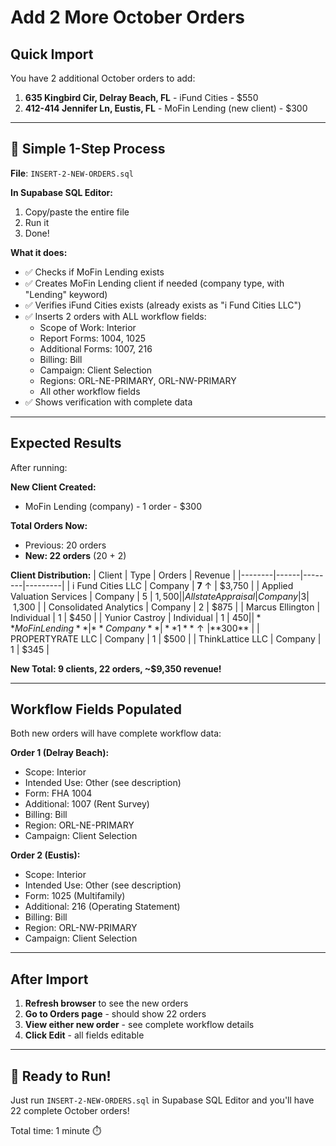 # Add 2 More October Orders

## Quick Import

You have 2 additional October orders to add:

1. **635 Kingbird Cir, Delray Beach, FL** - iFund Cities - $550
2. **412-414 Jennifer Ln, Eustis, FL** - MoFin Lending (new client) - $300

---

## 🎯 Simple 1-Step Process

**File**: `INSERT-2-NEW-ORDERS.sql`

**In Supabase SQL Editor:**
1. Copy/paste the entire file
2. Run it
3. Done!

**What it does:**
- ✅ Checks if MoFin Lending exists
- ✅ Creates MoFin Lending client if needed (company type, with "Lending" keyword)
- ✅ Verifies iFund Cities exists (already exists as "i Fund Cities LLC")
- ✅ Inserts 2 orders with ALL workflow fields:
  - Scope of Work: Interior
  - Report Forms: 1004, 1025
  - Additional Forms: 1007, 216
  - Billing: Bill
  - Campaign: Client Selection
  - Regions: ORL-NE-PRIMARY, ORL-NW-PRIMARY
  - All other workflow fields
- ✅ Shows verification with complete data

---

## Expected Results

After running:

**New Client Created:**
- MoFin Lending (company) - 1 order - $300

**Total Orders Now:**
- Previous: 20 orders
- **New: 22 orders** (20 + 2)

**Client Distribution:**
| Client | Type | Orders | Revenue |
|--------|------|--------|---------|
| i Fund Cities LLC | Company | **7** ↑ | $3,750 |
| Applied Valuation Services | Company | 5 | $1,500 |
| Allstate Appraisal | Company | 3 | ~$1,300 |
| Consolidated Analytics | Company | 2 | $875 |
| Marcus Ellington | Individual | 1 | $450 |
| Yunior Castroy | Individual | 1 | $450 |
| **MoFin Lending** | **Company** | **1** ↑ | **$300** |
| PROPERTYRATE LLC | Company | 1 | $500 |
| ThinkLattice LLC | Company | 1 | $345 |

**New Total: 9 clients, 22 orders, ~$9,350 revenue!**

---

## Workflow Fields Populated

Both new orders will have complete workflow data:

**Order 1 (Delray Beach):**
- Scope: Interior
- Intended Use: Other (see description)
- Form: FHA 1004
- Additional: 1007 (Rent Survey)
- Billing: Bill
- Region: ORL-NE-PRIMARY
- Campaign: Client Selection

**Order 2 (Eustis):**
- Scope: Interior
- Intended Use: Other (see description)
- Form: 1025 (Multifamily)
- Additional: 216 (Operating Statement)
- Billing: Bill
- Region: ORL-NW-PRIMARY
- Campaign: Client Selection

---

## After Import

1. **Refresh browser** to see the new orders
2. **Go to Orders page** - should show 22 orders
3. **View either new order** - see complete workflow details
4. **Click Edit** - all fields editable

---

## 🚀 Ready to Run!

Just run `INSERT-2-NEW-ORDERS.sql` in Supabase SQL Editor and you'll have 22 complete October orders!

Total time: 1 minute ⏱️

